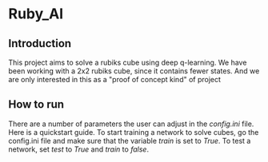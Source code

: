 # Ruby_AI
## Introduction
This project aims to solve a rubiks cube using deep q-learning. We have been working with a 2x2 rubiks cube, since it contains fewer states. And we are only interested in this as a "proof of concept kind" of project

## How to run
There are a number of parameters the user can adjust in the *config.ini* file. Here is a quickstart guide. To start training a network to solve cubes, go the config.ini file and make sure that the variable *train* is set to *True*. To test a network, set *test* to *True* and *train* to *false*.

